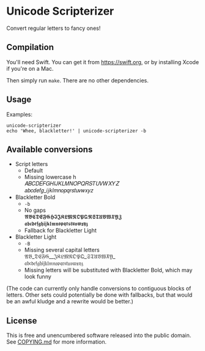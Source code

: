# Unicode Scripterizer

Convert regular letters to fancy ones!

## Compilation

You'll need Swift. You can get it from https://swift.org, or by installing Xcode if you're on a Mac.

Then simply run `make`. There are no other dependencies.

## Usage

Examples:
```
unicode-scripterizer
echo 'Whee, blackletter!' | unicode-scripterizer -b
```

## Available conversions

- Script letters
  - Default
  - Missing lowercase h  
    𝐴𝐵𝐶𝐷𝐸𝐹𝐺𝐻𝐼𝐽𝐾𝐿𝑀𝑁𝑂𝑃𝑄𝑅𝑆𝑇𝑈𝑉𝑊𝑋𝑌𝑍  
    𝑎𝑏𝑐𝑑𝑒𝑓𝑔_𝑖𝑗𝑘𝑙𝑚𝑛𝑜𝑝𝑞𝑟𝑠𝑡𝑢𝑣𝑤𝑥𝑦𝑧
- Blackletter Bold
  - `-b`
  - No gaps  
    𝕬𝕭𝕮𝕯𝕰𝕱𝕲𝕳𝕴𝕵𝕶𝕷𝕸𝕹𝕺𝕻𝕼𝕽𝕾𝕿𝖀𝖁𝖂𝖃𝖄𝖅  
    𝖆𝖇𝖈𝖉𝖊𝖋𝖌𝖍𝖎𝖏𝖐𝖑𝖒𝖓𝖔𝖕𝖖𝖗𝖘𝖙𝖚𝖛𝖜𝖝𝖞𝖟
  - Fallback for Blackletter Light
- Blackletter Light
  - `-B`
  - Missing several capital letters  
    𝔄𝔅_𝔇𝔈𝔉𝔊__𝔍𝔎𝔏𝔐𝔑𝔒𝔓𝔔_𝔖𝔗𝔘𝔙𝔚𝔛𝔜_  
    𝔞𝔟𝔠𝔡𝔢𝔣𝔤𝔥𝔦𝔧𝔨𝔩𝔪𝔫𝔬𝔭𝔮𝔯𝔰𝔱𝔲𝔳𝔴𝔵𝔶𝔷
  - Missing letters will be substituted with Blackletter Bold, which may look funny

(The code can currently only handle conversions to contiguous blocks of letters. Other sets could potentially be done with fallbacks, but that would be an awful kludge and a rewrite would be better.)

## License

This is free and unencumbered software released into the public domain.
See [COPYING.md](COPYING.md) for more information.
